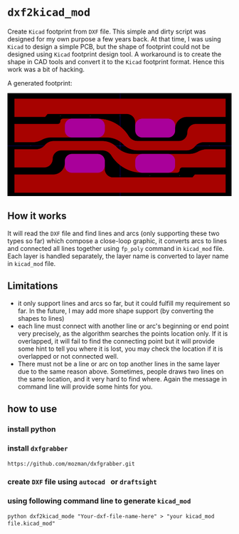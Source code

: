 # `dxf2kicad_mod`

Create `Kicad` footprint from `DXF` file. This simple and dirty script was
designed for my own purpose a few years back. At that time, I was using `Kicad`
to design a simple PCB, but the shape of footprint could not be designed using
`Kicad` footprint design tool. A workaround is to create the shape in CAD tools
and convert it to the `Kicad` footprint format. Hence this work was a bit of
hacking.

A generated footprint:

![footprint sample](sample.png)

## How it works

It will read the `DXF` file and find lines and arcs (only supporting these two
types so far) which compose a close-loop graphic, it converts arcs to lines and
connected all lines together using `fp_poly` command in `kicad_mod` file. Each
layer is handled separately, the layer name is converted to layer name in
`kicad_mod` file.

## Limitations

* it only support lines and arcs so far, but it could fulfill my requirement so
  far. In the future, I may add more shape support (by converting the shapes to
  lines)
* each line must connect with another line or arc's beginning or end point very
  precisely, as the algorithm searches the points location only. If it is
  overlapped, it will fail to find the connecting point but it will provide some
  hint to tell you where it is lost, you may check the location if it is
  overlapped or not connected well.
* There must not be a line or arc on top another lines in the same layer due to
  the same reason above. Sometimes, people draws two lines on the same location,
  and it very hard to find where. Again the message in command line will provide
  some hints for you.


## how to use
### install python
### install `dxfgrabber`

```
https://github.com/mozman/dxfgrabber.git
```

### create `DXF` file using `autocad ` or `draftsight`
### using following command line to generate `kicad_mod`

```
python dxf2kicad_mode "Your-dxf-file-name-here" > "your kicad_mod file.kicad_mod"
```
